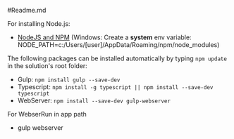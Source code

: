 #Readme.md

For installing Node.js:
* [NodeJS and NPM](https://nodejs.org/en/download/) (Windows: Create a **system** env variable: NODE_PATH=c:/Users/[user]/AppData/Roaming/npm/node_modules)

The following packages can be installed automatically by typing `npm update` in the solution's root folder:

* Gulp: `npm install gulp --save-dev`
* Typescript: `npm install -g typescript || npm install --save-dev typescript`
* WebServer:  `npm install --save-dev gulp-webserver`

For WebserRun in app path

* gulp webserver